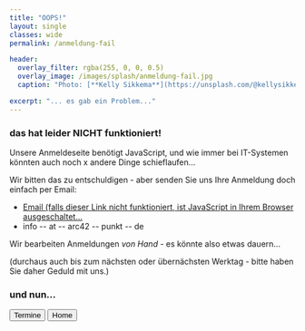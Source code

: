 ```yaml
---
title: "OOPS!"
layout: single
classes: wide
permalink: /anmeldung-fail

header:
  overlay_filter: rgba(255, 0, 0, 0.5)
  overlay_image: /images/splash/anmeldung-fail.jpg
  caption: "Photo: [**Kelly Sikkema**](https://unsplash.com/@kellysikkema)"

excerpt: "... es gab ein Problem..."
---
```


### das hat leider NICHT funktioniert!

Unsere Anmeldeseite benötigt JavaScript, und wie immer bei IT-Systemen 
könnten auch noch x andere Dinge schieflaufen...

Wir bitten das zu entschuldigen - aber senden Sie uns Ihre Anmeldung doch einfach per Email:

* <a href="xmxaxixlxtxo:ixnxfxox@xaxrxcx4x2x.xdxe" onmouseover="this.href=this.href.replace(/x/g,'');"><i class="fa fa-fw fa-envelope"></i>Email (falls dieser Link nicht funktioniert, ist JavaScript in Ihrem Browser ausgeschaltet...</a>
* info -- at -- arc42 -- punkt -- de


Wir bearbeiten Anmeldungen _von Hand_ - es könnte also etwas dauern...

(durchaus auch bis zum nächsten oder übernächsten Werktag - bitte haben Sie daher Geduld mit uns.)


### und nun...

<a href="termine"><button class="button buttonRoyalBlue">Termine</button></a>
<a href="/"><button class="button buttonHome">Home</button></a>

